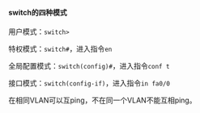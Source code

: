 #### switch的四种模式

用户模式：`switch>`

特权模式：`switch#`，进入指令`en`

全局配置模式：`switch(config)#`，进入指令`conf t`

接口模式：`switch(config-if)`，进入指令`in fa0/0`

在相同VLAN可以互ping，不在同一个VLAN不能互相ping。